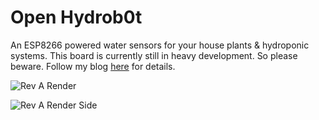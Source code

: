 # Open Hydrob0t

An ESP8266 powered water sensors for your house plants & hydroponic systems. This board is currently still in heavy development. So please beware. Follow my blog [here](https://spacekookie.de/blog/) for details.

![Rev A Render](https://raw.githubusercontent.com/spacekookie/open_hydrob0t/master/renders/plantbot_RevA.png)

![Rev A Render Side](https://raw.githubusercontent.com/spacekookie/open_hydrob0t/master/renders/plantbot_RevA_side.png)
